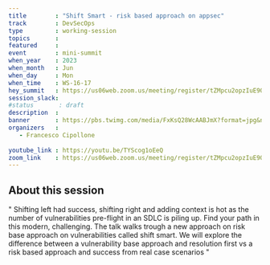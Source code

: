 ```yaml
---
title        : "Shift Smart - risk based approach on appsec"
track        : DevSecOps
type         : working-session
topics       :
featured     :
event        : mini-summit
when_year    : 2023
when_month   : Jun
when_day     : Mon
when_time    : WS-16-17
hey_summit   : https://us06web.zoom.us/meeting/register/tZMpcu2opzIuE9OWSFEtXBTALTeDEvq6IWSl
session_slack:
#status       : draft
description  :
banner       : https://pbs.twimg.com/media/FxKsQ28WcAABJmX?format=jpg&name=medium
organizers   :
   - Francesco Cipollone
  
youtube_link : https://youtu.be/TYScog1oEeQ
zoom_link    : https://us06web.zoom.us/meeting/register/tZMpcu2opzIuE9OWSFEtXBTALTeDEvq6IWSl
---
```



## About this session
"
Shifting left had success, shifting right and adding context is hot as the number of vulnerabilities pre-flight in an SDLC is piling up. Find your path in this modern, challenging.  The talk walks trough a new approach on risk base approach on vulnerabilities called shift smart. 
We will explore the difference between a vulnerability base approach and resolution first vs a risk based approach and success from real case scenarios "
